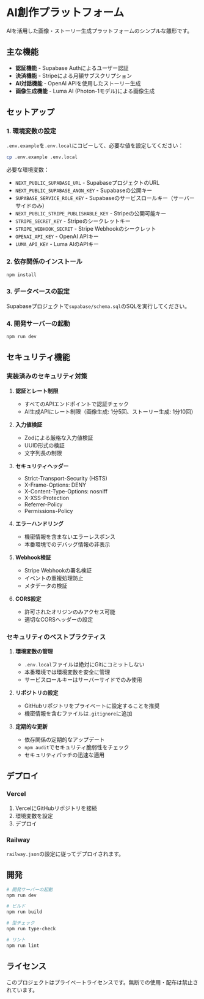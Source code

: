 # AI創作プラットフォーム

AIを活用した画像・ストーリー生成プラットフォームのシンプルな雛形です。

## 主な機能

- **認証機能** - Supabase Authによるユーザー認証
- **決済機能** - Stripeによる月額サブスクリプション
- **AI対話機能** - OpenAI APIを使用したストーリー生成
- **画像生成機能** - Luma AI (Photon-1モデル)による画像生成

## セットアップ

### 1. 環境変数の設定

`.env.example`を`.env.local`にコピーして、必要な値を設定してください：

```bash
cp .env.example .env.local
```

必要な環境変数：
- `NEXT_PUBLIC_SUPABASE_URL` - SupabaseプロジェクトのURL
- `NEXT_PUBLIC_SUPABASE_ANON_KEY` - Supabaseの公開キー
- `SUPABASE_SERVICE_ROLE_KEY` - Supabaseのサービスロールキー（サーバーサイドのみ）
- `NEXT_PUBLIC_STRIPE_PUBLISHABLE_KEY` - Stripeの公開可能キー
- `STRIPE_SECRET_KEY` - Stripeのシークレットキー
- `STRIPE_WEBHOOK_SECRET` - Stripe Webhookのシークレット
- `OPENAI_API_KEY` - OpenAI APIキー
- `LUMA_API_KEY` - Luma AIのAPIキー

### 2. 依存関係のインストール

```bash
npm install
```

### 3. データベースの設定

Supabaseプロジェクトで`supabase/schema.sql`のSQLを実行してください。

### 4. 開発サーバーの起動

```bash
npm run dev
```

## セキュリティ機能

### 実装済みのセキュリティ対策

1. **認証とレート制限**
   - すべてのAPIエンドポイントで認証チェック
   - AI生成APIにレート制限（画像生成: 1分5回、ストーリー生成: 1分10回）

2. **入力値検証**
   - Zodによる厳格な入力値検証
   - UUID形式の検証
   - 文字列長の制限

3. **セキュリティヘッダー**
   - Strict-Transport-Security (HSTS)
   - X-Frame-Options: DENY
   - X-Content-Type-Options: nosniff
   - X-XSS-Protection
   - Referrer-Policy
   - Permissions-Policy

4. **エラーハンドリング**
   - 機密情報を含まないエラーレスポンス
   - 本番環境でのデバッグ情報の非表示

5. **Webhook検証**
   - Stripe Webhookの署名検証
   - イベントの重複処理防止
   - メタデータの検証

6. **CORS設定**
   - 許可されたオリジンのみアクセス可能
   - 適切なCORSヘッダーの設定

### セキュリティのベストプラクティス

1. **環境変数の管理**
   - `.env.local`ファイルは絶対にGitにコミットしない
   - 本番環境では環境変数を安全に管理
   - サービスロールキーはサーバーサイドでのみ使用

2. **リポジトリの設定**
   - GitHubリポジトリをプライベートに設定することを推奨
   - 機密情報を含むファイルは`.gitignore`に追加

3. **定期的な更新**
   - 依存関係の定期的なアップデート
   - `npm audit`でセキュリティ脆弱性をチェック
   - セキュリティパッチの迅速な適用

## デプロイ

### Vercel

1. VercelにGitHubリポジトリを接続
2. 環境変数を設定
3. デプロイ

### Railway

`railway.json`の設定に従ってデプロイされます。

## 開発

```bash
# 開発サーバーの起動
npm run dev

# ビルド
npm run build

# 型チェック
npm run type-check

# リント
npm run lint
```

## ライセンス

このプロジェクトはプライベートライセンスです。無断での使用・配布は禁止されています。